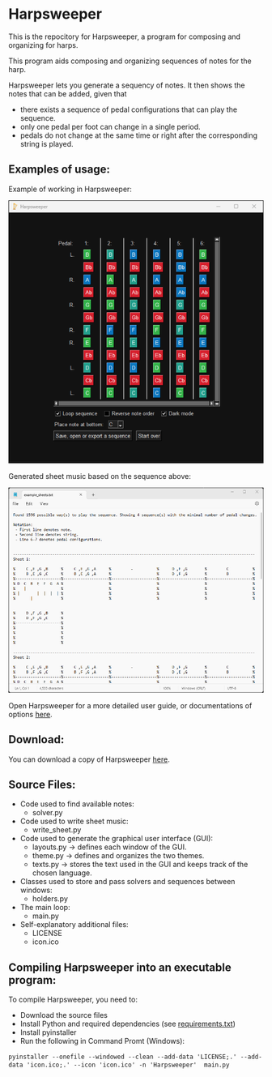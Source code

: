 # Harpsweeper
This is the repocitory for Harpsweeper, a program for composing and organizing for harps. 

This program aids composing and organizing sequences of notes for the harp.

Harpsweeper lets you generate a sequency of notes. It then shows the notes that can be added, given that
 - there exists a sequence of pedal configurations that can play the sequence.
 - only one pedal per foot can change in a single period.
 - pedals do not change at the same time or right after the corresponding string is played.

## Examples of usage: 

Example of working in Harpsweeper: 

<img src="https://raw.githubusercontent.com/adamreir/harpsweeper/main/example_images/harpsweeper_example.png" alt="drawing" width="700"/>

Generated sheet music based on the sequence above: 

<img src="https://raw.githubusercontent.com/adamreir/harpsweeper/main/example_images/example_sheets.png" alt="drawing" width="700"/>

Open Harpsweeper for a more detailed user guide, or documentations of options [here](details/options_explained.md). 

## Download: 

You can download a copy of Harpsweeper [here](https://www.dropbox.com/scl/fo/b9piezza5x2jjrh2e3miv/h?rlkey=rs0rz4ggzmhqkvangq15cyj6c&dl=0).

## Source Files: 
 - Code used to find available notes: 
   - solver.py
 - Code used to write sheet music:
   - write_sheet.py
 - Code used to generate the graphical user interface (GUI):
   - layouts.py -> defines each window of the GUI. 
   - theme.py -> defines and organizes the two themes.
   - texts.py -> stores the text used in the GUI and keeps track of the chosen language.
 - Classes used to store and pass solvers and sequences between windows:
   - holders.py
 - The main loop: 
   - main.py
 - Self-explanatory additional files:
   - LICENSE
   - icon.ico

## Compiling Harpsweeper into an executable program:

To compile Harpsweeper, you need to:
 - Download the source files
 - Install Python and required dependencies (see [requirements.txt](requirements.txt))
 - Install pyinstaller
 - Run the following in Command Promt (Windows):  
```
pyinstaller --onefile --windowed --clean --add-data 'LICENSE;.' --add-data 'icon.ico;.' --icon 'icon.ico' -n 'Harpsweeper'  main.py
```
